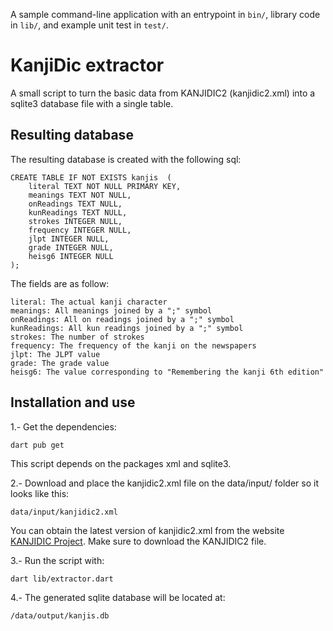 A sample command-line application with an entrypoint in `bin/`, library code
in `lib/`, and example unit test in `test/`.

# KanjiDic extractor

A small script to turn the basic data from KANJIDIC2 (kanjidic2.xml) into a sqlite3 database file with a single table.


## Resulting database
The resulting database is created with the following sql:
```
CREATE TABLE IF NOT EXISTS kanjis  (
    literal TEXT NOT NULL PRIMARY KEY,
    meanings TEXT NOT NULL,
    onReadings TEXT NULL,
    kunReadings TEXT NULL,
    strokes INTEGER NULL,
    frequency INTEGER NULL,
    jlpt INTEGER NULL,
    grade INTEGER NULL,
    heisg6 INTEGER NULL
);
```
The fields are as follow: 

```
literal: The actual kanji character
meanings: All meanings joined by a ";" symbol
onReadings: All on readings joined by a ";" symbol
kunReadings: All kun readings joined by a ";" symbol
strokes: The number of strokes
frequency: The frequency of the kanji on the newspapers
jlpt: The JLPT value
grade: The grade value
heisg6: The value corresponding to "Remembering the kanji 6th edition"
```

## Installation and use
1.- Get the dependencies:

```dart pub get```

This script depends on the packages xml and sqlite3.

2.- Download and place the kanjidic2.xml file on the data/input/ folder so it looks like this:

```data/input/kanjidic2.xml```

You can obtain the latest version of kanjidic2.xml from the website [KANJIDIC Project](http://www.edrdg.org/wiki/index.php/KANJIDIC_Project). Make sure to download the KANJIDIC2 file.

3.- Run the script with:

```dart lib/extractor.dart```

4.- The generated sqlite database will be located at:

```/data/output/kanjis.db```

